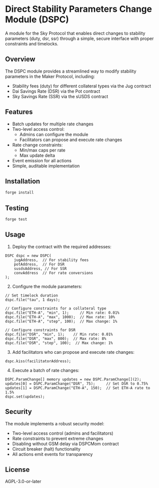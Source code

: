 # Direct Stability Parameters Change Module (DSPC)

A module for the Sky Protocol that enables direct changes to stability parameters (duty, dsr, ssr) through a simple, secure interface with proper constraints and timelocks.

## Overview

The DSPC module provides a streamlined way to modify stability parameters in the Maker Protocol, including:
- Stability fees (duty) for different collateral types via the Jug contract
- Dai Savings Rate (DSR) via the Pot contract
- Sky Savings Rate (SSR) via the sUSDS contract

## Features

- Batch updates for multiple rate changes
- Two-level access control:
  - Admins can configure the module
  - Facilitators can propose and execute rate changes
- Rate change constraints:
  - Min/max caps per rate
  - Max update delta
- Event emission for all actions
- Simple, auditable implementation

## Installation

```bash
forge install
```

## Testing

```bash
forge test
```

## Usage

1. Deploy the contract with the required addresses:
```solidity
DSPC dspc = new DSPC(
    jugAddress,  // For stability fees
    potAddress,  // For DSR
    susdsAddress, // For SSR
    convAddress  // For rate conversions
);
```

2. Configure the module parameters:
```solidity
// Set timelock duration
dspc.file("tau", 1 days);

// Configure constraints for a collateral type
dspc.file("ETH-A", "min", 1);     // Min rate: 0.01%
dspc.file("ETH-A", "max", 1000);  // Max rate: 10%
dspc.file("ETH-A", "step", 100);  // Max change: 1%

// Configure constraints for DSR
dspc.file("DSR", "min", 1);    // Min rate: 0.01%
dspc.file("DSR", "max", 800);  // Max rate: 8%
dspc.file("DSR", "step", 100);  // Max change: 1%
```

3. Add facilitators who can propose and execute rate changes:
```solidity
dspc.kiss(facilitatorAddress);
```

4. Execute a batch of rate changes:
```solidity
DSPC.ParamChange[] memory updates = new DSPC.ParamChange[](2);
updates[0] = DSPC.ParamChange("DSR", 75);     // Set DSR to 0.75%
updates[1] = DSPC.ParamChange("ETH-A", 150);  // Set ETH-A rate to 1.5%
dspc.set(updates);
```

## Security

The module implements a robust security model:
- Two-level access control (admins and facilitators)
- Rate constraints to prevent extreme changes
- Disabling without GSM delay via DSPCMom contract
- Circuit breaker (halt) functionality
- All actions emit events for transparency

## License

AGPL-3.0-or-later
